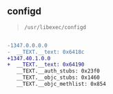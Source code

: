 ## configd

> `/usr/libexec/configd`

```diff

-1347.0.0.0.0
-  __TEXT.__text: 0x6418c
+1347.40.1.0.0
+  __TEXT.__text: 0x64190
   __TEXT.__auth_stubs: 0x23f0
   __TEXT.__objc_stubs: 0x1460
   __TEXT.__objc_methlist: 0x854

```
